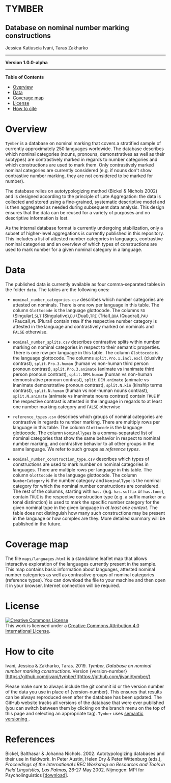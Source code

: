 # TYMBER
## Database on nominal number marking constructions

Jessica Katiuscia Ivani, Taras Zakharko

---

**Version 1.0.0-alpha**

---


**Table of Contents**

- [Overview](#introduction)
- [Data](#data)
- [Coverage map](#coverage-map)
- [License](#license)
- [How to cite](#how-to-cite)

# Overview

`Tymber` is a database on nominal marking that covers a stratified sample of currently approximately 250 languages worldwide. The database describes which nominal categories (nouns, pronouns, demonstratives as well as their subtypes) are contrastively marked in regards to number categories and which constructions are used to mark them. Only contrastively marked nominal categories are currently considered (e.g. if nouns don't show contrastive number marking, they are not considered to be marked for number). 

The database relies on autotypologizing method (Bickel & Nichols 2002) and is designed according to the principle of Late Aggregation: the data is collected and stored using a fine-grained, systematic descriptive model and is then aggregated as needed during subsequent data analysis. This design ensures that the data can be reused for a variety of purposes and no descriptive information is lost. 

As the internal database format is currently undergoing stabilization, only a subset of higher-level aggregations is currently published in this repository. This includes a list of attested number categories in languages, contrastive nominal categories and an overview of which types of constructions are used to mark number for a given nominal category in a language. 

# Data

The published data is currently available as four comma-separated tables in the folder `data`. The tables are the following ones:

- `nominal_number_categories.csv` describes which number categories are attested on nominals. There is one row per language in this table. The column `Glottocode` is the language glottocode. The columns `SG` (Singular),`SLT` (Singulative),`DU` (Dual),`TRI` (Trial),`QUA` (Quadral),`PAU` (Paucal),`PL` (Plural) contain `TRUE` if the respective number category is attested in the language and contrastively marked on nominals and `FALSE` otherwise. 


- `nominal_number_splits.csv` describes contrastive splits within number marking on nominal categories in respect to their semantic properties. There is one row per language in this table. The column `Glottocode` is the language glottocode. The columns `split.Pro.1.incl.excl` (clusivity contrast), `split.Pro.3.human` (human vs non-human third person pronoun contrast), `split.Pro.3.animate` (animate vs inanimate third person pronoun contrast), `split.DEM.human` (human vs non-human demonstrative pronoun contrast), `split.DEM.animate` (animate vs inanimate demonstrative pronoun contrast), `split.N.kin` (kinship terms contrast), `split.N.human` (human vs non-human nouns contrast), `split.N.animate` (animate vs inanimate nouns contrast) contain `TRUE` if the respective contrast is attested in the language in regards to at least one number marking category and `FALSE` otherwise


- `reference_types.csv` describes which groups of nominal categories are contrastive in regards to number marking. There are multiply rows per language in this table. The column `Glottocode` is the language glottocode. The column `NominalTypes` is a comma-separated list of nominal categories that show the same behavior in respect to nominal number marking, and contrastive behavior to all other groups in the same language. We refer to such groups as *reference types*.

- `nominal_number_construction_type.csv` describes which types of constructions are used to mark number on nominal categories in languages. There are multiple rows per language in this table. The column `Glottocode` is the language glottocode. The column `NumberCategory` is the number category and `NominalType` is the nominal category for which the nominal number constructions are considered. The rest of the columns, starting with `has.` (e.g. `has.suffix` or `has.tone`), contain `TRUE` is the respective construction type (e.g. a suffix marker or a tonal distinction) is used to mark the specific number category for the given nominal type in the given language in *at least one context*. The table does not distinguish how many such constructions may be present in the language or how complex are they. More detailed summary will be published in the future. 

# Coverage map

The file `maps/languages.html` is a standalone leaflet map that allows interactive exploration of the languages currently present in the sample. This map contains basic information about languages, attested nominal number categories as well as contrastive groups of nominal categories (reference types). You can download the file to your machine and then open it in your browser. Internet connection will be required. 

# License

<a rel="license" href="http://creativecommons.org/licenses/by/4.0/"><img alt="Creative Commons License" style="border-width:0" src="https://i.creativecommons.org/l/by/4.0/88x31.png" /></a><br />This work is licensed under a <a rel="license" href="http://creativecommons.org/licenses/by/4.0/">Creative Commons Attribution 4.0 International License</a>.


# How to cite

Ivani, Jessica & Zakharko, Taras. 2019. *Tymber, Database on nominal number marking constructions*. Version {version-number} [https://github.com/jivani/tymber/](https://github.com/jivani/tymber/)

Please make sure to always include the git commit id or the version number of the data you use in place of {version-number}. This ensures that results can be always reproduced even after the database has been updated. The GitHub website tracks all versions of the database that were ever published (you can switch between them by clicking on the branch menu on the top of this page and selecting an appropriate tag). `Tymber` uses [semantic versioning ](https://semver.org/spec/v2.0.0.html). 

# References

Bickel, Balthasar & Johanna Nichols. 2002. Autotypologizing databases and their use in fieldwork. In Peter Austin, Helen Dry & Peter Wittenburg (eds.), *Proceedings of the International LREC Workshop on Resources and Tools in Field Linguistics, Las Palmas,* 26-27 May 2002. Nijmegen: MPI for Psycholinguistics [[download](http://www.autotyp.uzh.ch/download/canary.pdf)].
